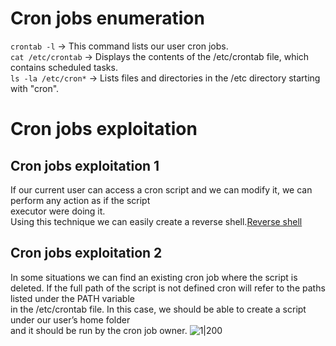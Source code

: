 # Cron jobs enumeration
`crontab -l` -> This command lists our user cron jobs.<br />
`cat /etc/crontab` -> Displays the contents of the /etc/crontab file, which contains scheduled tasks.<br />
`ls -la /etc/cron*` ->  Lists files and directories in the /etc directory starting with "cron".<br />

# Cron jobs exploitation
## Cron jobs exploitation 1
If our current user can access a cron script and we can modify it, we can perform any action as if the script<br />
executor were doing it. <br />
Using this technique we can easily create a reverse shell.[Reverse shell](https://github.com/alejandro-pentest/Fundamentals/blob/main/Reverse%20shells.md)

## Cron jobs exploitation 2
In some situations we can find an existing cron job where the script is deleted.
If the full path of the script is not defined cron will refer to the paths listed under the PATH variable <br />
in the /etc/crontab file. In this case, we should be able to create a script under our user’s home folder<br />
and it should be run by the cron job owner.
![1](https://github.com/alejandro-pentest/Privilege-Escalation-Cheat-sheet/assets/161533623/5e0a3d91-a4ed-4fd4-9216-dd247cb8dd06)|200
